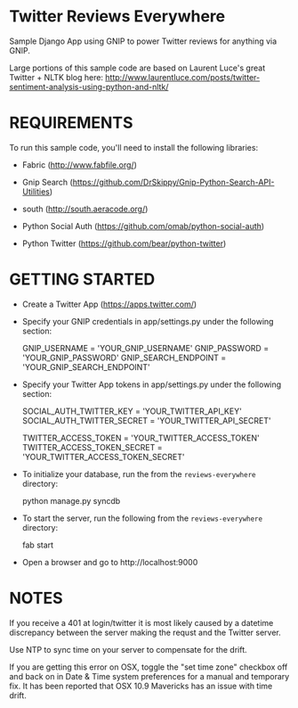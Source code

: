 Twitter Reviews Everywhere
=================

Sample Django App using GNIP to power Twitter reviews for anything via GNIP.

Large portions of this sample code are based on Laurent Luce's great
Twitter + NLTK blog here: http://www.laurentluce.com/posts/twitter-sentiment-analysis-using-python-and-nltk/


REQUIREMENTS
============

To run this sample code, you'll need to install the following libraries:

- Fabric (http://www.fabfile.org/)
- Gnip Search (https://github.com/DrSkippy/Gnip-Python-Search-API-Utilities)

- south (http://south.aeracode.org/)
- Python Social Auth (https://github.com/omab/python-social-auth)
- Python Twitter (https://github.com/bear/python-twitter)

GETTING STARTED
============

- Create a Twitter App (https://apps.twitter.com/)

- Specify your GNIP credentials in app/settings.py under the following section:

    GNIP_USERNAME = 'YOUR_GNIP_USERNAME'
    GNIP_PASSWORD = 'YOUR_GNIP_PASSWORD'
    GNIP_SEARCH_ENDPOINT = 'YOUR_GNIP_SEARCH_ENDPOINT'

- Specify your Twitter App tokens in app/settings.py under the following section:

    SOCIAL_AUTH_TWITTER_KEY = 'YOUR_TWITTER_API_KEY'
    SOCIAL_AUTH_TWITTER_SECRET = 'YOUR_TWITTER_API_SECRET'
    
    TWITTER_ACCESS_TOKEN = 'YOUR_TWITTER_ACCESS_TOKEN'
    TWITTER_ACCESS_TOKEN_SECRET = 'YOUR_TWITTER_ACCESS_TOKEN_SECRET'

- To initialize your database, run the from the `reviews-everywhere` directory:

  python manage.py syncdb

- To start the server, run the following from the `reviews-everywhere` directory:

  fab start
  
- Open a browser and go to http://localhost:9000

NOTES
============
If you receive a 401 at login/twitter it is most likely caused by a datetime discrepancy between the server making the requst and the Twitter server.

Use NTP to sync time on your server to compensate for the drift.

If you are getting this error on OSX, toggle the "set time zone" checkbox off and back on in Date & Time system preferences for a manual and temporary fix. It has been reported that OSX 10.9 Mavericks has an issue with time drift.
